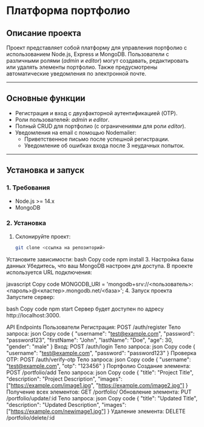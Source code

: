 # Платформа портфолио

## Описание проекта
Проект представляет собой платформу для управления портфолио с использованием Node.js, Express и MongoDB. Пользователи с различными ролями (*admin* и *editor*) могут создавать, редактировать или удалять элементы портфолио. Также предусмотрены автоматические уведомления по электронной почте.

---

## Основные функции
- Регистрация и вход с двухфакторной аутентификацией (OTP).
- Роли пользователей: *admin* и *editor*.
- Полный CRUD для портфолио (с ограничениями для роли *editor*).
- Уведомления на email с помощью Nodemailer:
  - Приветственное письмо после успешной регистрации.
  - Уведомление об ошибках входа после 3 неудачных попыток.

---

## Установка и запуск

### 1. Требования
- Node.js >= 14.x
- MongoDB

### 2. Установка
1. Склонируйте проект:
   ```bash
   git clone <ссылка на репозиторий>


Установите зависимости:
bash
Copy code
npm install
3. Настройка базы данных
Убедитесь, что ваш MongoDB настроен для доступа. В проекте используется URL подключения:

javascript
Copy code
MONGODB_URI = 'mongodb+srv://<пользователь>:<пароль>@<кластер>.mongodb.net/<база>';
4. Запуск проекта
Запустите сервер:

bash
Copy code
npm start
Сервер будет доступен по адресу http://localhost:3000.


API Endpoints
Пользователи
Регистрация: POST /auth/register
Тело запроса:
json
Copy code
{
  "username": "test@example.com",
  "password": "password123",
  "firstName": "John",
  "lastName": "Doe",
  "age": 30,
  "gender": "male"
}
Вход: POST /auth/login
Тело запроса:
json
Copy code
{
  "username": "test@example.com",
  "password": "password123"
}
Проверка OTP: POST /auth/verify-otp
Тело запроса:
json
Copy code
{
  "username": "test@example.com",
  "otp": "123456"
}
Портфолио
Создание элемента: POST /portfolio/add
Тело запроса:
json
Copy code
{
  "title": "Project Title",
  "description": "Project Description",
  "images": ["https://example.com/image1.jpg", "https://example.com/image2.jpg"]
}
Получение всех элементов: GET /portfolio/
Обновление элемента: PUT /portfolio/update/:id
Тело запроса:
json
Copy code
{
  "title": "Updated Title",
  "description": "Updated Description",
  "images": ["https://example.com/newimage1.jpg"]
}
Удаление элемента: DELETE /portfolio/delete/:id